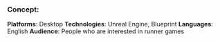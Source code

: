 ### Concept:
**Platforms**: Desktop
**Technologies**: Unreal Engine, Blueprint
**Languages**: English
**Audience**: People who are interested in runner games